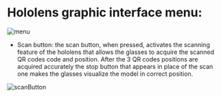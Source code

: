 # Hololens graphic interface menu:
<p align="center">
  <![menu](https://github.com/MatteoPeco/PCNL_Task_System/assets/94977542/937e08c4-a6fb-4bbe-a4f7-0f25c481c1f0) alt="Alt Text" style="width: 600px;">
</p>

![menu](https://github.com/MatteoPeco/PCNL_Task_System/assets/94977542/937e08c4-a6fb-4bbe-a4f7-0f25c481c1f0)

- Scan button: the scan button, when pressed, activates the scanning feature of the hololens that allows the glasses to acquire the scanned QR codes code and position. After the 3 QR codes positions are acquired accurately the stop button that appears in place of the scan one makes the glasses visualize the model in correct position.

![scanButton](https://github.com/MatteoPeco/PCNL_Task_System/assets/94977542/10250066-d7dd-4c73-9f09-c8e4f4905ade)
